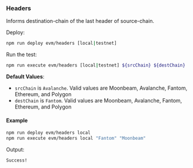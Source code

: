 ### Headers

Informs destination-chain of the last header of source-chain.

Deploy:

```bash
npm run deploy evm/headers [local|testnet]
```

Run the test:

```bash
npm run execute evm/headers [local|testnet] ${srcChain} ${destChain}
```

**Default Values**:

-   `srcChain` is `Avalanche`. Valid values are Moonbeam, Avalanche, Fantom, Ethereum, and Polygon
-   `destChain` is `Fantom`. Valid values are Moonbeam, Avalanche, Fantom, Ethereum, and Polygon

#### Example

```bash
npm run deploy evm/headers local
npm run execute evm/headers local "Fantom" "Moonbeam"
```

Output:

```
Success!
```
